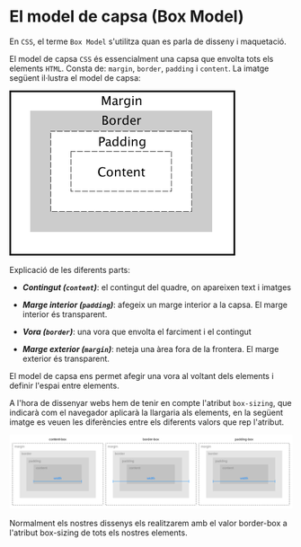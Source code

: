 # El model de capsa (Box Model)

En `CSS`, el terme `Box Model` s'utilitza quan es parla de disseny i maquetació.

El model de capsa `CSS` és essencialment una capsa que envolta tots els elements `HTML`. Consta de: `margin`, `border`, `padding` i `content`. La imatge següent il·lustra el model de capsa:

![Model de capsa (Box Model)](img/box-model.gif)

Explicació de les diferents parts:

* ***Contingut (`content`)***: el contingut del quadre, on apareixen text i imatges

* ***Marge interior (`padding`)***: afegeix un marge interior a la capsa. El marge interior és transparent.

* ***Vora (`border`)***: una vora que envolta el farciment i el contingut

* ***Marge exterior (`margin`)***: neteja una àrea fora de la frontera. El marge exterior és transparent.

El model de capsa ens permet afegir una vora al voltant dels elements i definir l'espai entre elements.


A l'hora de dissenyar webs hem de tenir en compte l'atribut `box-sizing`, que indicarà com el navegador aplicarà la llargaria als elements, en la següent imatge es veuen les diferències entre els diferents valors que rep l'atribut.

![Comparació del box-sizing](img/box-sizing-comparison.png)


Normalment els nostres dissenys els realitzarem amb el valor border-box a l'atribut box-sizing de tots els nostres elements.
